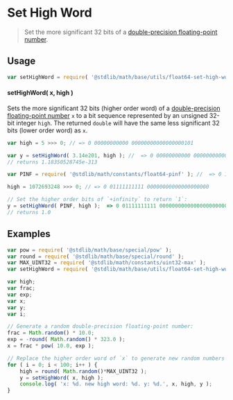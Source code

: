 Set High Word
===

> Set the more significant 32 bits of a [double-precision floating-point number][ieee754].


<!-- <usage> -->

## Usage

``` javascript
var setHighWord = require( '@stdlib/math/base/utils/float64-set-high-word' );
```

#### setHighWord( x, high )

Sets the more significant 32 bits (higher order word) of a [double-precision floating-point number][ieee754] `x` to a bit sequence represented by an unsigned 32-bit integer `high`. The returned `double` will have the same less significant 32 bits (lower order word) as `x`.

``` javascript
var high = 5 >>> 0; // => 0 00000000000 00000000000000000101

var y = setHighWord( 3.14e201, high ); //  => 0 00000000000 0000000000000000010110010011110010110101100010000010
// returns 1.18350528745e-313

var PINF = require( '@stdlib/math/constants/float64-pinf' ); //  => 0 11111111111 00000000000000000000 00000000000000000000000000000000

high = 1072693248 >>> 0; // => 0 01111111111 00000000000000000000

// Set the higher order bits of `+infinity` to return `1`:
y = setHighWord( PINF, high );  => 0 01111111111 0000000000000000000000000000000000000000000000000000
// returns 1.0
```

<!-- </usage> -->


<!-- <examples> -->

## Examples

``` javascript
var pow = require( '@stdlib/math/base/special/pow' );
var round = require( '@stdlib/math/base/special/round' );
var MAX_UINT32 = require( '@stdlib/math/constants/uint32-max' );
var setHighWord = require( '@stdlib/math/base/utils/float64-set-high-word' );

var high;
var frac;
var exp;
var x;
var y;
var i;

// Generate a random double-precision floating-point number:
frac = Math.random() * 10.0;
exp = -round( Math.random() * 323.0 );
x = frac * pow( 10.0, exp );

// Replace the higher order word of `x` to generate new random numbers having the same lower order word...
for ( i = 0; i < 100; i++ ) {
    high = round( Math.random()*MAX_UINT32 );
    y = setHighWord( x, high );
    console.log( 'x: %d. new high word: %d. y: %d.', x, high, y );
}
```

<!-- </examples> -->


<!-- <links> -->

[ieee754]: https://en.wikipedia.org/wiki/IEEE_754-1985

<!-- </links> -->
